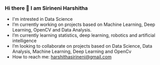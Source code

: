 ### Hi there 👋 I am Sirineni Harshitha
- I'm intrested in Data Science
- I’m currently working on projects based on Machine Learning, Deep Learning, OpenCV and Data Analysis.
- I’m currently learning statistics, deep learning, robotics and artificial intelligence
- I’m looking to collaborate on projects based on Data Science, Data Analysis, Machine Learning, Deep Learning and OpenCv
- How to reach me: harshithasirineni@gmail.com
